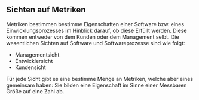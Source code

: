 ## Sichten auf Metriken

Metriken bestimmen bestimme Eigenschaften einer Software bzw. eines Einwicklungsprozesses im Hinblick darauf, ob diese Erfüllt werden. Diese kommen entweder von dem Kunden oder dem Management selbt.
Die wesentlichen Sichten auf Software und Softwareprozesse sind wie folgt:

- Managementsicht
- Entwicklersicht
- Kundensicht

Für jede Sicht gibt es eine bestimme Menge an Metriken, welche aber eines gemeinsam haben: Sie bilden eine Eigenschaft im Sinne einer Messbaren Größe auf eine Zahl ab.

